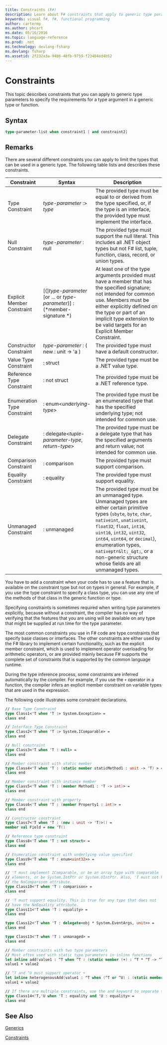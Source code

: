 ```yaml
---
title: Constraints (F#)
description: Learn about F# constraints that apply to generic type parameters to specify the requirements for a type argument in a generic type or function.
keywords: visual f#, f#, functional programming
author: cartermp
ms.author: phcart
ms.date: 05/16/2016
ms.topic: language-reference
ms.prod: .net
ms.technology: devlang-fsharp
ms.devlang: fsharp
ms.assetid: 2f232a3a-9486-48fb-9759-f23404ed4b52 
---
```


# Constraints

This topic describes constraints that you can apply to generic type parameters to specify the requirements for a type argument in a generic type or function.


## Syntax

```fsharp
type-parameter-list when constraint1 [ and constraint2]
```

## Remarks
There are several different constraints you can apply to limit the types that can be used in a generic type. The following table lists and describes these constraints.


|         Constraint          |                                   Syntax                                    |                                                                                                                                                                        Description                                                                                                                                                                         |
|-----------------------------|-----------------------------------------------------------------------------|------------------------------------------------------------------------------------------------------------------------------------------------------------------------------------------------------------------------------------------------------------------------------------------------------------------------------------------------------------|
|       Type Constraint       |                        *type-parameter* :&gt; *type*                        |                                                                                                  The provided type must be equal to or derived from the type specified, or, if the type is an interface, the provided type must implement the interface.                                                                                                   |
|       Null Constraint       |                           *type-parameter* : null                           |                                                                                                   The provided type must support the null literal. This includes all .NET object types but not F# list, tuple, function, class, record, or union types.                                                                                                    |
| Explicit Member Constraint  | [(]*type-parameter* [or ... or *type-parameter*)] : (\*member-signature \*) |                                      At least one of the type arguments provided must have a member that has the specified signature; not intended for common use. Members must be either explicitly defined on the type or part of an implicit type extension to be valid targets for an Explicit Member Constraint.                                      |
|   Constructor Constraint    |                 *type-parameter* : ( new : unit -&gt; 'a )                  |                                                                                                                                                     The provided type must have a default constructor.                                                                                                                                                     |
|    Value Type Constraint    |                                  : struct                                   |                                                                                                                                                        The provided type must be a .NET value type.                                                                                                                                                        |
|  Reference Type Constraint  |                                : not struct                                 |                                                                                                                                                      The provided type must be a .NET reference type.                                                                                                                                                      |
| Enumeration Type Constraint |                       : enum&lt;*underlying-type*&gt;                       |                                                                                                                     The provided type must be an enumerated type that has the specified underlying type; not intended for common use.                                                                                                                      |
|     Delegate Constraint     |           : delegate&lt;*tuple-parameter-type*, *return-type*&gt;           |                                                                                                                 The provided type must be a delegate type that has the specified arguments and return value; not intended for common use.                                                                                                                  |
|    Comparison Constraint    |                                : comparison                                 |                                                                                                                                                         The provided type must support comparison.                                                                                                                                                         |
|     Equality Constraint     |                                 : equality                                  |                                                                                                                                                          The provided type must support equality.                                                                                                                                                          |
|    Unmanaged Constraint     |                                 : unmanaged                                 | The provided type must be an unmanaged type. Unmanaged types are either certain primitive types (`sbyte`, `byte`, `char`, `nativeint`, `unativeint`, `float32`, `float`, `int16`, `uint16`, `int32`, `uint32`, `int64`, `uint64`, or `decimal`), enumeration types, `nativeptr&lt;_&gt;`, or a non-generic structure whose fields are all unmanaged types. |

You have to add a constraint when your code has to use a feature that is available on the constraint type but not on types in general. For example, if you use the type constraint to specify a class type, you can use any one of the methods of that class in the generic function or type.

Specifying constraints is sometimes required when writing type parameters explicitly, because without a constraint, the compiler has no way of verifying that the features that you are using will be available on any type that might be supplied at run time for the type parameter.

The most common constraints you use in F# code are type constraints that specify base classes or interfaces. The other constraints are either used by the F# library to implement certain functionality, such as the explicit member constraint, which is used to implement operator overloading for arithmetic operators, or are provided mainly because F# supports the complete set of constraints that is supported by the common language runtime.

During the type inference process, some constraints are inferred automatically by the compiler. For example, if you use the `+` operator in a function, the compiler infers an explicit member constraint on variable types that are used in the expression.

The following code illustrates some constraint declarations.

```fsharp
// Base Type Constraint
type Class1<'T when 'T :> System.Exception> =
class end

// Interface Type Constraint
type Class2<'T when 'T :> System.IComparable> = 
class end

// Null constraint
type Class3<'T when 'T : null> =
class end

// Member constraint with static member
type Class4<'T when 'T : (static member staticMethod1 : unit -> 'T) > =
class end

// Member constraint with instance member
type Class5<'T when 'T : (member Method1 : 'T -> int)> =
class end

// Member constraint with property
type Class6<'T when 'T : (member Property1 : int)> =
class end

// Constructor constraint
type Class7<'T when 'T : (new : unit -> 'T)>() =
member val Field = new 'T()

// Reference type constraint
type Class8<'T when 'T : not struct> =
class end

// Enumeration constraint with underlying value specified
type Class9<'T when 'T : enum<uint32>> =
class end

// 'T must implement IComparable, or be an array type with comparable
// elements, or be System.IntPtr or System.UIntPtr. Also, 'T must not have
// the NoComparison attribute.
type Class10<'T when 'T : comparison> =
class end

// 'T must support equality. This is true for any type that does not
// have the NoEquality attribute.
type Class11<'T when 'T : equality> =
class end

type Class12<'T when 'T : delegate<obj * System.EventArgs, unit>> =
class end

type Class13<'T when 'T : unmanaged> =
class end

// Member constraints with two type parameters
// Most often used with static type parameters in inline functions
let inline add(value1 : ^T when ^T : (static member (+) : ^T * ^T -> ^T), value2: ^T) =
value1 + value2

// ^T and ^U must support operator +
let inline heterogenousAdd(value1 : ^T when (^T or ^U) : (static member (+) : ^T * ^U -> ^T), value2 : ^U) =
value1 + value2

// If there are multiple constraints, use the and keyword to separate them.
type Class14<'T,'U when 'T : equality and 'U : equality> =
class end
```

## See Also
[Generics](index.md)

[Constraints](constraints.md)
